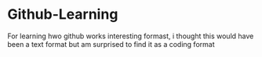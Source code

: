 # Github-Learning
For learning hwo github works
interesting formast, i thought this would have been a text format but am surprised to find it as a coding format
